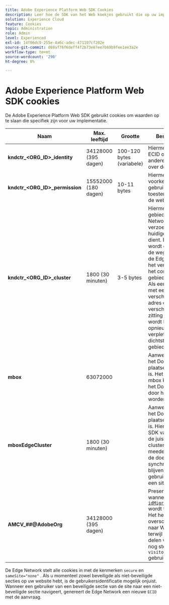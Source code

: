 ```yaml
---
title: Adobe Experience Platform Web SDK Cookies
description: Leer hoe de SDK van het Web koekjes gebruikt die op uw implementatie van toepassing zijn.
solution: Experience Cloud
feature: Cookies
topic: Administration
role: Admin
level: Experienced
exl-id: 14f06dc9-255e-4a6c-adec-471107cf202e
source-git-commit: d69af76f6deff4f2b73e67ee7b69b9fee1ee3a2e
workflow-type: tm+mt
source-wordcount: '290'
ht-degree: 0%

---
```


# Adobe Experience Platform Web SDK cookies

De Adobe Experience Platform Web SDK gebruikt cookies om waarden op te slaan die specifiek zijn voor uw implementatie.

| Naam | Max. leeftijd | Grootte | Beschrijving |
|---|---|---|---|
| **kndctr_&lt;ORG_ID>_identity** | 34128000 (395 dagen) | 100-120 bytes (variabele) | Hiermee slaat u de ECID op, evenals andere informatie over de ECID. |
| **kndctr_&lt;ORG_ID>_permission** | 15552000 (180 dagen) | 10-11 bytes | Hiermee slaat u de voorkeur van de gebruiker voor toestemming voor de website op. |
| **kndctr_&lt;ORG_ID>_cluster** | 1800 (30 minuten) | 3-5 bytes | Hiermee slaat u het gebied Edge Network op dat de verzoeken van de huidige gebruiker dient. Het gebied wordt gebruikt in de weg URL zodat de Edge Network het verzoek aan het correcte gebied kan leiden. Als een gebruiker met een verschillend IP adres of in een verschillende zitting verbindt, wordt het verzoek opnieuw verpletterd aan het dichtstbijzijnde gebied. |
| **mbox** | 63072000 | | Aanwezig wanneer het Doel migratie plaatsen aan waar is. Het staat het 3&rbrace; mbox koekje van het Doel [&#128279;](https://developer.adobe.com/target/implement/client-side/atjs/atjs-cookies/) toe om door het Web SDK worden geplaatst. |
| **mboxEdgeCluster** | 1800 (30 minuten) | | Aanwezig wanneer het Doel migratie plaatsen aan waar is. Hiermee kan de SDK van het Web de juiste Edge-cluster aan `at.js` meedelen, zodat de doelprofielen synchroon kunnen blijven terwijl gebruikers door een site navigeren. |
| **AMCV_##@AdobeOrg** | 34128000 (395 dagen) | | Presenteren wanneer [`idMigrationEnabled` ](https://experienceleague.adobe.com/nl/docs/experience-platform/web-sdk/commands/configure/idmigrationenabled) wordt toegelaten. Het helpt bij het overschakelen naar Web SDK terwijl sommige delen van de site nog steeds `visitor.js` gebruiken. |

De Edge Network stelt alle cookies in met de kenmerken `secure` en `sameSite="none"` . Als u momenteel zowel beveiligde als niet-beveiligde secties op uw website hebt, is de gebruikersidentificatie mogelijk onjuist. Wanneer een gebruiker van een beveiligde sectie van de site naar een niet-beveiligde sectie navigeert, genereert de Edge Network een nieuwe `ECID` met de aanvraag.
